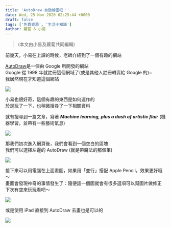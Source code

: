 ```yaml
---
title: 'AutoDraw 自動繪圖吧！'
date: Wed, 25 Nov 2020 02:25:44 +0000
draft: false
tags: ['免費資源', '生活小知識']
Author: 蘿蔔 & 小易
---
```


> (本文由小易及蘿蔔共同編輯)

前幾天，小易在上課的時候，老師介紹到了一個有趣的網站

[AutoDraw](https://autodraw.com/)是一個由 Google 所開發的網站  
Google 從 1998 年就註冊這個網域了(或是其他人註冊轉賣給 Google 的)~  
我居然現在才知道這個網站

![](https://static-a1.steveyi.net/media/blog/2020111806485939.png)

小易也很好奇，這個有趣的東西是如何運作的  
於是玩了一下，也稍微搜尋了一下相關資料

就有搜尋到一篇文章，寫著 **_Machine learning, plus a dash of artistic flair_** (機器學習，並帶有一些藝術氣息)

![](https://static-a1.steveyi.net/media/blog/2020111901401467.png)

那我們初次進入網頁後，我們會看到一個空白的區塊  
我們可以選擇左邊的 AutoDraw (就是帶魔法的那個筆)

![](https://static-a1.steveyi.net/media/blog/2020111918004754.png)

接下來可以用電腦在上面畫圖，如果用「並行」搭配 Apple Pencil，效果更好哦～  
畫圖會發現神奇的事情發生了：隨便話一個圖就會有很多選項可以幫圖片做修正  
下次有空來玩玩看吧～

![](https://static-a1.steveyi.net/media/blog/RPReplay-Final1606267033.gif)

或是使用 iPad 直接到 AutoDraw 去畫也是可以的

![](https://static-a1.steveyi.net/media/blog/2020112501382837.gif)